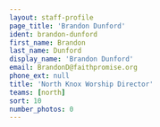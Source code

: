 ```yaml
---
layout: staff-profile
page_title: 'Brandon Dunford'
ident: brandon-dunford
first_name: Brandon
last_name: Dunford
display_name: 'Brandon Dunford'
email: BrandonD@faithpromise.org
phone_ext: null
title: 'North Knox Worship Director'
teams: [north]
sort: 10
number_photos: 0
---
```


